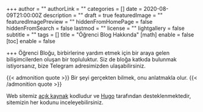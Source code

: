 +++
author = ""
authorLink = ""
categories = []
date = 2020-08-09T21:00:00Z
description = ""
draft = true
featuredImage = ""
featuredImagePreview = ""
hiddenFromHomePage = false
hiddenFromSearch = false
lastmod = ""
license = ""
lightgallery = false
subtitle = ""
tags = []
title = "Öğrenci Blog Hakkında"
[math]
enable = false
[toc]
enable = false

+++
Öğrenci Bloğu, birbirlerine yardım etmek için bir araya gelen bilişimcilerden oluşan bir topluluktur. Siz de bloğa katkıda bulunmak istiyorsanız, bize Telegram adresimizden ulaşabilirsiniz. 

{{< admonition quote >}}
 Bir şeyi gerçekten bilmek, onu anlatmakla olur.
{{< /admonition quote >}}

Web sitemiz [açık kaynak](https://github.com/ybsci/pau) kodludur ve [Hugo](https://gohugo.io/) tarafından desteklenmektedir, sitemizin her kodunu inceleyebilirsiniz.
